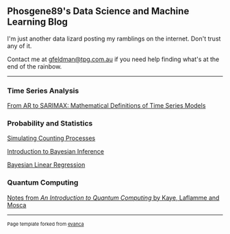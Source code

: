 ## Phosgene89's Data Science and Machine Learning Blog
I'm just another data lizard posting my ramblings on the internet. Don't trust any of it.

Contact me at gfeldman@tpg.com.au if you need help finding what's at the end of the rainbow.

---

### Time Series Analysis
[From AR to SARIMAX: Mathematical Definitions of Time Series Models](https://phosgene89.github.io/sarima)

### Probability and Statistics
[Simulating Counting Processes](https://phosgene89.github.io/simulating_counting_processes)

[Introduction to Bayesian Inference](https://phosgene89.github.io/bayesian_inference)

[Bayesian Linear Regression](https://phosgene89.github.io/bayesian_linear_regression)

### Quantum Computing
[Notes from *An Introduction to Quantum Computing* by Kaye, Laflamme and Mosca](https://phosgene89.github.io/notes_kaye_etal)


---
<p style="font-size:11px">Page template forked from <a href="https://github.com/evanca/quick-portfolio">evanca</a></p>
<!-- Remove above link if you don't want to attibute -->
